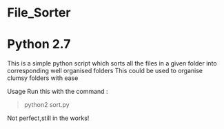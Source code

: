 # File_Sorter
# Python 2.7
This is a simple python script which sorts all the files in a given folder into corresponding well organised folders
This could be used to organise clumsy folders with ease

Usage
Run this with the command : 
>python2 sort.py

Not perfect,still in the works!
